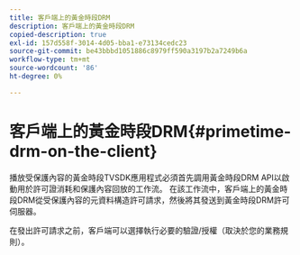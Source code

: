 ```yaml
---
title: 客戶端上的黃金時段DRM
description: 客戶端上的黃金時段DRM
copied-description: true
exl-id: 157d558f-3014-4d05-bba1-e73134cedc23
source-git-commit: be43bbbd1051886c8979ff590a3197b2a7249b6a
workflow-type: tm+mt
source-wordcount: '86'
ht-degree: 0%

---
```


# 客戶端上的黃金時段DRM{#primetime-drm-on-the-client}

播放受保護內容的黃金時段TVSDK應用程式必須首先調用黃金時段DRM API以啟動用於許可證消耗和保護內容回放的工作流。 在該工作流中，客戶端上的黃金時段DRM從受保護內容的元資料構造許可請求，然後將其發送到黃金時段DRM許可伺服器。

在發出許可請求之前，客戶端可以選擇執行必要的驗證/授權（取決於您的業務規則）。
